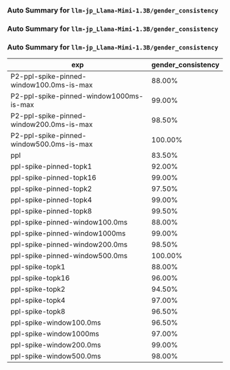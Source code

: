 ### Auto Summary for `llm-jp_Llama-Mimi-1.3B/gender_consistency`

### Auto Summary for `llm-jp_Llama-Mimi-1.3B/gender_consistency`

### Auto Summary for `llm-jp_Llama-Mimi-1.3B/gender_consistency`

<!-- AUTO-GEN: SPLIT TABLE -->
| exp | gender_consistency |
| --- | --- |
| P2-ppl-spike-pinned-window100.0ms-is-max | 88.00% |
| P2-ppl-spike-pinned-window1000ms-is-max | 99.00% |
| P2-ppl-spike-pinned-window200.0ms-is-max | 98.50% |
| P2-ppl-spike-pinned-window500.0ms-is-max | 100.00% |
| ppl | 83.50% |
| ppl-spike-pinned-topk1 | 92.00% |
| ppl-spike-pinned-topk16 | 99.00% |
| ppl-spike-pinned-topk2 | 97.50% |
| ppl-spike-pinned-topk4 | 99.00% |
| ppl-spike-pinned-topk8 | 99.50% |
| ppl-spike-pinned-window100.0ms | 88.00% |
| ppl-spike-pinned-window1000ms | 99.00% |
| ppl-spike-pinned-window200.0ms | 98.50% |
| ppl-spike-pinned-window500.0ms | 100.00% |
| ppl-spike-topk1 | 88.00% |
| ppl-spike-topk16 | 96.00% |
| ppl-spike-topk2 | 94.50% |
| ppl-spike-topk4 | 97.00% |
| ppl-spike-topk8 | 96.50% |
| ppl-spike-window100.0ms | 96.50% |
| ppl-spike-window1000ms | 97.00% |
| ppl-spike-window200.0ms | 99.00% |
| ppl-spike-window500.0ms | 98.00% |
<!-- AUTO-GEN: SPLIT TABLE -->
